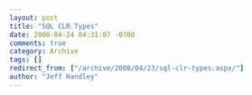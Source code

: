 ```yaml
---
layout: post
title: "SQL CLR Types"
date: 2008-04-24 04:31:07 -0700
comments: true
category: Archive
tags: []
redirect_from: ["/archive/2008/04/23/sql-clr-types.aspx/"]
author: "Jeff Handley"
---
```


